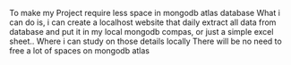To make my Project require less space in mongodb atlas database
What i can do is, i can create a localhost website that daily extract all data from database and put it in my local mongodb compas, or just a simple excel sheet.. Where i can study on those details locally
There will be no need to free a lot of spaces on mongodb atlas